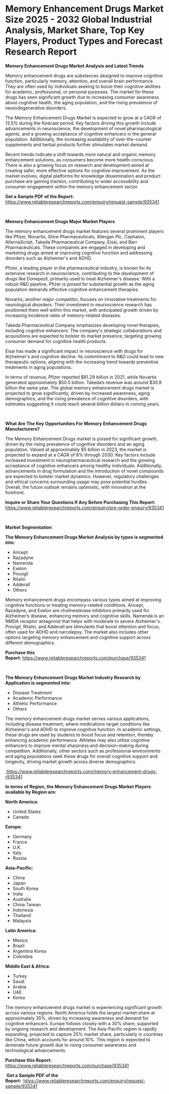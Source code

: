 <p><h1>Memory Enhancement Drugs Market Size 2025 - 2032 Global Industrial Analysis, Market Share, Top Key Players, Product Types and Forecast Research Report</h1></p><p><strong>Memory Enhancement Drugs Market Analysis and Latest Trends</strong></p>
<p><p>Memory enhancement drugs are substances designed to improve cognitive function, particularly memory, attention, and overall brain performance. They are often used by individuals seeking to boost their cognitive abilities for academic, professional, or personal purposes. The market for these drugs has seen significant growth due to increasing consumer awareness about cognitive health, the aging population, and the rising prevalence of neurodegenerative disorders.</p><p>The Memory Enhancement Drugs Market is expected to grow at a CAGR of 13.5% during the forecast period. Key factors driving this growth include advancements in neuroscience, the development of novel pharmacological agents, and a growing acceptance of cognitive enhancers in the general population. Additionally, the increasing availability of over-the-counter supplements and herbal products further stimulates market demand.</p><p>Recent trends indicate a shift towards more natural and organic memory enhancement solutions, as consumers become more health-conscious. There is also a growing focus on research and development aimed at creating safer, more effective options for cognitive improvement. As the market evolves, digital platforms for knowledge dissemination and product purchase are gaining traction, contributing to wider accessibility and consumer engagement within the memory enhancement sector.</p></p>
<p><strong>Get a Sample PDF of the Report:&nbsp;</strong> <a href="https://www.reliableresearchreports.com/enquiry/request-sample/935341?utm_campaign=2215&utm_medium=2&utm_source=Github&utm_content=ia&utm_term=18042025&utm_id=memory-enhancement-drugs">https://www.reliableresearchreports.com/enquiry/request-sample/935341</a></p>
<p>&nbsp;</p>
<p><strong>Memory Enhancement Drugs Major Market Players</strong></p>
<p><p>The memory enhancement drugs market features several prominent players like Pfizer, Novartis, Shire Pharmaceuticals, Allergan Plc, Cephalon, AlternaScript, Takeda Pharmaceutical Company, Eisai, and Barr Pharmaceuticals. These companies are engaged in developing and marketing drugs aimed at improving cognitive function and addressing disorders such as Alzheimer's and ADHD.</p><p>Pfizer, a leading player in the pharmaceutical industry, is known for its extensive research in neuroscience, contributing to the development of drugs like Donepezil, primarily used to treat Alzheimer's disease. With a robust R&D pipeline, Pfizer is poised for substantial growth as the aging population demands effective cognitive enhancement therapies. </p><p>Novartis, another major competitor, focuses on innovative treatments for neurological disorders. Their investment in neuroscience research has positioned them well within this market, with anticipated growth driven by increasing incidence rates of memory-related diseases. </p><p>Takeda Pharmaceutical Company emphasizes developing novel therapies, including cognitive enhancers. The company's strategic collaborations and acquisitions are expected to bolster its market presence, targeting growing consumer demand for cognitive health products.</p><p>Eisai has made a significant impact in neuroscience with drugs for Alzheimer's and cognitive decline. Its commitment to R&D could lead to new therapeutic options, aligning with the increasing trend towards preventive treatments in aging populations.</p><p>In terms of revenue, Pfizer reported $81.29 billion in 2021, while Novartis generated approximately $50.5 billion. Takeda’s revenue was around $30.9 billion the same year. The global memory enhancement drugs market is projected to grow significantly, driven by increased awareness, aging demographics, and the rising prevalence of cognitive disorders, with estimates suggesting it could reach several billion dollars in coming years.</p></p>
<p>&nbsp;</p>
<p><strong>What Are The Key Opportunities For Memory Enhancement Drugs Manufacturers?</strong></p>
<p><p>The Memory Enhancement Drugs market is poised for significant growth, driven by the rising prevalence of cognitive disorders and an aging population. Valued at approximately $5 billion in 2023, the market is projected to expand at a CAGR of 8% through 2030. Key factors include increased investment in neuropharmaceutical research and the growing acceptance of cognitive enhancers among healthy individuals. Additionally, advancements in drug formulation and the introduction of novel compounds are expected to bolster market dynamics. However, regulatory challenges and ethical concerns surrounding usage may pose potential hurdles. Overall, the future outlook remains optimistic, with innovation at the forefront.</p></p>
<p><strong>Inquire or Share Your Questions If Any Before Purchasing This Report:</strong> <a href="https://www.reliableresearchreports.com/enquiry/pre-order-enquiry/935341?utm_campaign=2215&utm_medium=2&utm_source=Github&utm_content=ia&utm_term=18042025&utm_id=memory-enhancement-drugs">https://www.reliableresearchreports.com/enquiry/pre-order-enquiry/935341</a></p>
<p>&nbsp;</p>
<p><strong>Market Segmentation</strong></p>
<p><strong>The Memory Enhancement Drugs Market Analysis by types is segmented into:</strong></p>
<p><ul><li>Aricept</li><li>Razadyne</li><li>Namenda</li><li>Exelon</li><li>Provigil</li><li>Ritalin</li><li>Adderall</li><li>Others</li></ul></p>
<p><p>Memory enhancement drugs encompass various types aimed at improving cognitive functions or treating memory-related conditions. Aricept, Razadyne, and Exelon are cholinesterase inhibitors primarily used for Alzheimer’s disease, enhancing memory and cognitive skills. Namenda is an NMDA receptor antagonist that helps with moderate to severe Alzheimer's. Provigil, Ritalin, and Adderall are stimulants that boost attention and focus, often used for ADHD and narcolepsy. The market also includes other options targeting memory enhancement and cognitive support across different demographics.</p></p>
<p><strong>Purchase this Report:&nbsp;</strong><a href="https://www.reliableresearchreports.com/purchase/935341?utm_campaign=2215&utm_medium=2&utm_source=Github&utm_content=ia&utm_term=18042025&utm_id=memory-enhancement-drugs">https://www.reliableresearchreports.com/purchase/935341</a></p>
<p>&nbsp;</p>
<p><strong>The Memory Enhancement Drugs Market Industry Research by Application is segmented into:</strong></p>
<p><ul><li>Disease Treatment</li><li>Academic Performance</li><li>Athletic Performance</li><li>Others</li></ul></p>
<p><p>The memory enhancement drugs market serves various applications, including disease treatment, where medications target conditions like Alzheimer's and ADHD to improve cognitive function. In academic settings, these drugs are used by students to boost focus and retention, thereby enhancing academic performance. Athletes may also utilize cognitive enhancers to improve mental sharpness and decision-making during competition. Additionally, other sectors such as professional environments and aging populations seek these drugs for overall cognitive support and longevity, driving market growth across diverse demographics.</p></p>
<p><a href="https://www.reliableresearchreports.com/memory-enhancement-drugs-r935341?utm_campaign=2215&utm_medium=2&utm_source=Github&utm_content=ia&utm_term=18042025&utm_id=memory-enhancement-drugs">&nbsp;https://www.reliableresearchreports.com/memory-enhancement-drugs-r935341</a></p>
<p><strong>In terms of Region, the Memory Enhancement Drugs Market Players available by Region are:</strong></p>
<p>
    <p> <strong> North America: </strong>
        <ul>
            <li>United States</li>
            <li>Canada</li>
        </ul>
        </p> 
    <p> <strong> Europe: </strong>
        <ul>
            <li>Germany</li>
            <li>France</li>
            <li>U.K.</li>
            <li>Italy</li>
            <li>Russia</li>
        </ul>
        </p> 
    <p> <strong> Asia-Pacific: </strong>
        <ul>
            <li>China</li>
            <li>Japan</li>
            <li>South Korea</li>
            <li>India</li>
            <li>Australia</li>
            <li>China Taiwan</li>
            <li>Indonesia</li>
            <li>Thailand</li>
            <li>Malaysia</li>
        </ul>
        </p> 
    <p> <strong> Latin America: </strong>
        <ul>
            <li>Mexico</li>
            <li>Brazil</li>
            <li>Argentina Korea</li>
            <li>Colombia</li>
        </ul>
        </p> 
    <p> <strong> Middle East & Africa: </strong>
        <ul>
            <li>Turkey</li>
            <li>Saudi</li>
            <li>Arabia</li>
            <li>UAE</li>
            <li>Korea</li>
        </ul>
    </p>
    </p>
<p><p>The memory enhancement drugs market is experiencing significant growth across various regions. North America holds the largest market share at approximately 35%, driven by increasing awareness and demand for cognitive enhancers. Europe follows closely with a 30% share, supported by ongoing research and development. The Asia-Pacific region is rapidly expanding, projected to capture 25% market share, particularly in countries like China, which accounts for around 10%. This region is expected to dominate future growth due to rising consumer awareness and technological advancements.</p></p>
<p><strong>Purchase this Report: </strong><a href="https://www.reliableresearchreports.com/purchase/935341?utm_campaign=2215&utm_medium=2&utm_source=Github&utm_content=ia&utm_term=18042025&utm_id=memory-enhancement-drugs">https://www.reliableresearchreports.com/purchase/935341</a></p>
<p>&nbsp;<strong>Get a Sample PDF of the Report:&nbsp;&nbsp;</strong><a href="https://www.reliableresearchreports.com/enquiry/request-sample/935341?utm_campaign=2215&utm_medium=2&utm_source=Github&utm_content=ia&utm_term=18042025&utm_id=memory-enhancement-drugs">https://www.reliableresearchreports.com/enquiry/request-sample/935341</a></p>
<p><strong></strong></p>
<p><p></p><p></p><p></p></p>